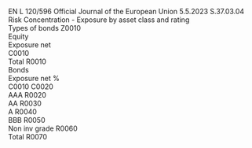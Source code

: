 EN  L 120/596 Official Journal of the European Union 5.5.2023
 S.37.03.04  
Risk Concentration - Exposure by asset class and rating  
Types of bonds  Z0010  
Equity  
Exposure net  
C0010  
Total  R0010  
Bonds  
Exposure net  %  
C0010  C0020  
AAA  R0020  
AA  R0030  
A R0040  
BBB  R0050  
Non inv grade  R0060  
Total  R0070